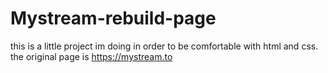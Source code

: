 # Mystream-rebuild-page
this is a little project im doing in order to be comfortable with html and css. the original page is https://mystream.to
